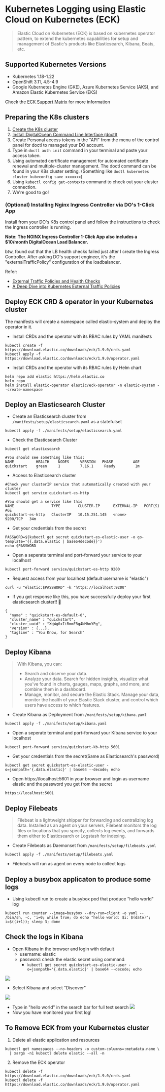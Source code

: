 # Kubernetes Logging using Elastic Cloud on Kubernetes (ECK)

>Elastic Cloud on Kubernetes (ECK) is based on kubernetes operator pattern, to extend the kubernetes capabilities for setup and management  of Elastic's products like Elasticsearch, Kibana, Beats, etc.

## Supported Kubernetes Versions

* Kubernetes 1.18-1.22
* OpenShift 3.11, 4.5-4.9
* Google Kubernetes Engine (GKE), Azure Kubernetes Service (AKS), and Amazon Elastic Kubernetes Service (EKS)

Check the [ECK Support Matrix](https://www.elastic.co/support/matrix#matrix_kubernetes) for more information


## Preparing the K8s clusters
1. [Create the K8s cluster](https://docs.digitalocean.com/products/kubernetes/quickstart/)
2. [Install DigitalOcean Command Line Interface (doctl)](https://github.com/digitalocean/doctl)
3. Create Personal access tokens in the "API" from the menu of the control panel for doctl to managed your DO account.
4. Type in `doctl auth init` command in your terminal and paste your access token.
5. Using automated certificate management for automated certificate renewal and multiple-cluster management. The doctl command can be found in your K8s cluster setting. (Something like `doctl kubernetes cluster kubeconfig save xxxxxxx`)  
6. Using `kubectl config get-contexts` command to check out your cluster connection.
7. We're good to go!

### (Optional) Installing Nginx Ingress Controller via DO's 1-Click App
Install from your DO's K8s control panel and follow the instructions to check the Ingress controller is running.

**Note: The NGINX Ingress Controller 1-Click App also includes a $10/month DigitalOcean Load Balancer.**


btw, found out that the LB health checks failed just after I create the Ingress Controller. 
After asking DO's support engineer, it's the "externalTrafficPolicy" configuration of the loadbalancer.

Refer: 
* [External Traffic Policies and Health Checks](https://docs.digitalocean.com/products/kubernetes/how-to/configure-load-balancers/)
* [A Deep Dive into Kubernetes External Traffic Policies](https://www.asykim.com/blog/deep-dive-into-kubernetes-external-traffic-policies)

## Deploy ECK CRD & operator in your Kubernetes cluster 

The manifests will create a namespace called elastic-system and deploy the operator in it.

* Install CRDs and the operator with its RBAC rules by YAML manifests
```
kubectl create -f https://download.elastic.co/downloads/eck/1.9.0/crds.yaml
kubectl apply -f https://download.elastic.co/downloads/eck/1.9.0/operator.yaml
```
* Install CRDs and the operator with its RBAC rules by Helm chart

```
helm repo add elastic https://helm.elastic.co
helm repo 
helm install elastic-operator elastic/eck-operator -n elastic-system --create-namespace
```
## Deploy an Elasticsearch Cluster
* Create an Elasticsearch cluster from `/manifests/setup/elasticsearch.yaml` as a statefulset
```
kubectl apply -f ./manifests/setup/elasticsearch.yaml
```

* Check the Elasticsearch Cluster
```
kubectl get elasticsearch
```
```
#You should see something like this:
NAME          HEALTH    NODES     VERSION   PHASE         AGE
quickstart    green     1         7.16.1     Ready         1m
```

* Access to Elasticsearch cluster
```
#Check your clusterIP service that automatically created with your cluster
kubectl get service quickstart-es-http

#You should get a service like this
NAME                 TYPE        CLUSTER-IP      EXTERNAL-IP   PORT(S)    AGE
quickstart-es-http   ClusterIP   10.15.251.145   <none>        9200/TCP   34m
```
* Get your credentials from the secret
```
PASSWORD=$(kubectl get secret quickstart-es-elastic-user -o go-template='{{.data.elastic | base64decode}}')
echo $PASSWORD
```
* Open a seperate terminal and port-forward your service to your localhost
```
kubectl port-forward service/quickstart-es-http 9200
```
* Request access from your localhost (default username is "elastic")
```
curl -u "elastic:$PASSWORD" -k "https://localhost:9200"
```
* If you got response like this, you have successfully deploy your first elasticsearch cluster!! :metal:
```
{
  "name" : "quickstart-es-default-0",
  "cluster_name" : "quickstart",
  "cluster_uuid" : "XqWg0xIiRmmEBg4NMhnYPg",
  "version" : {...},
  "tagline" : "You Know, for Search"
}
```
## Deploy Kibana
>With Kibana, you can:
>* Search and observe your data. 
>* Analyze your data. Search for hidden insights, visualize what you’ve found in charts, gauges, maps, graphs, and more, and combine them in a dashboard.
>* Manage, monitor, and secure the Elastic Stack. Manage your data, monitor the health of your Elastic Stack cluster, and control which users have access to which features.

* Create Kibana as Deployment from `/manifests/setup/kibana.yaml`
```
kubectl apply -f ./manifests/setup/kibana.yaml
```
* Open a seperate terminal and port-forward your Kibana service to your localhost
```
kubectl port-forward service/quickstart-kb-http 5601
```
* Get your credentials from the secret(Same as Elasticsearch's password)
```
kubectl get secret quickstart-es-elastic-user -o=jsonpath='{.data.elastic}' | base64 --decode; echo
```
* Open https://localhost:5601 in your browser and login as username elastic and the password you get from the secret
```
https://localhost:5601
```
## Deploy Filebeats
>Filebeat is a lightweight shipper for forwarding and centralizing log data. Installed as an agent on your servers, Filebeat monitors the log files or locations that you specify, collects log events, and forwards them either to Elasticsearch or Logstash for indexing.

* Create Filebeats as Daemonset from `/manifests/setup/filebeats.yaml`
```
kubectl apply -f ./manifests/setup/filebeats.yaml
```
* Filebeats will run as agent on every node to collect logs

## Deploy a busybox applicaton to produce some logs

* Using kubectl run to create a busybox pod that produce "hello world" log
```
kubectl run counter --image=busybox --dry-run=client -o yaml -- /bin/sh, -c, 'i=0; while true; do echo "hello world: $i: $(date)"; i=$((i+1)); sleep 3; done
```

## Check the logs in Kibana
* Open Kibana in the browser and login with default 
    * username: elastic
    * password: check the elastic secret using command:
        *  `kubectl get secret quickstart-es-elastic-user -o=jsonpath='{.data.elastic}' | base64 --decode; echo`

 ![](https://i.imgur.com/OdXcx7V.png)

* Select Kibana and select "Discover"

 ![](https://i.imgur.com/VYzxeia.png)

* Type in "hello world" in the search bar for full text search
 ![](https://i.imgur.com/zodKAUH.png)
* Now you have monitored your first log!


## To Remove ECK from your Kubernetes cluster

1. Delete all elastic application and resources
```
kubectl get namespaces --no-headers -o custom-columns=:metadata.name \
  | xargs -n1 kubectl delete elastic --all -n
```

2. Remove the ECK operator
```
kubectl delete -f https://download.elastic.co/downloads/eck/1.9.0/crds.yaml
kubectl delete -f https://download.elastic.co/downloads/eck/1.9.0/operator.yaml
```

